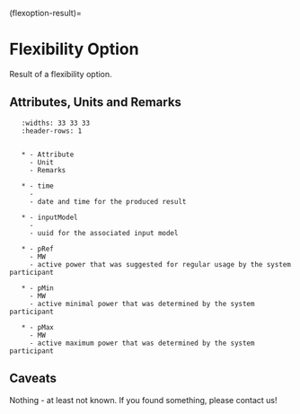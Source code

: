 (flexoption-result)=

# Flexibility Option

Result of a flexibility option.

## Attributes, Units and Remarks

```{list-table}
   :widths: 33 33 33
   :header-rows: 1


   * - Attribute
     - Unit
     - Remarks

   * - time
     -
     - date and time for the produced result

   * - inputModel
     -
     - uuid for the associated input model

   * - pRef
     - MW
     - active power that was suggested for regular usage by the system participant

   * - pMin
     - MW
     - active minimal power that was determined by the system participant

   * - pMax
     - MW
     - active maximum power that was determined by the system participant

```

## Caveats

Nothing - at least not known.
If you found something, please contact us!
